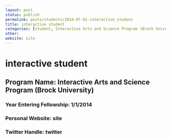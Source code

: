 ```yaml
---
layout: post
status: publish
permalink: posts/students/2014-07-02-interactive_student
title: interactive student
categories: [student, Interactive Arts and Science Program (Brock University), Visualizations, Spatial Humanities]
other: 
website: site
---
```

# interactive student

## Program Name: Interactive Arts and Science Program (Brock University)
### Year Entering Fellowship:  1/1/2014
### Personal Website:  site
### Twitter Handle:  twitter
  
